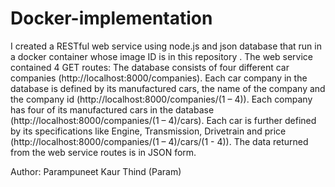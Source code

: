 # Docker-implementation
I created a RESTful web service using node.js and json database that run in a docker container whose image ID is in this repository . The web service contained 4 GET routes: 
The database consists of four different car companies (http://localhost:8000/companies).
Each car company in the database is defined by its manufactured cars, the name of the company and the company id (http://localhost:8000/companies/(1 – 4)).
Each company has four of its manufactured cars in the database (http://localhost:8000/companies/(1 – 4)/cars).
Each car is further defined by its specifications like Engine, Transmission, Drivetrain and price (http://localhost:8000/companies/(1 – 4)/cars/(1 - 4)).
The data returned from the web service routes is in JSON form. 

Author: Parampuneet Kaur Thind (Param)
